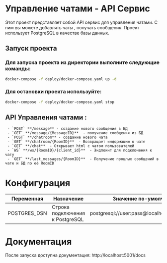 # Управление чатами - API Сервис

Этот проект представляет собой API сервис для управления чатами. С ним вы можете добавлять чаты , получать сообщения. 
Проект использует PostgreSQL в качестве базы данных.

## Запуск проекта
### Для запуска проекта из директории выполните следующие команды:

```bash
docker-compose -f deploy/docker-compose.yaml up -d
```
### Для остановки проекта используйте:

```bash
docker-compose -f deploy/docker-compose.yaml stop
```
## API Управления чатами :
     - `POST` **/message** - создание нового сообщения в БД 
     - `GET` **/message/{MessageID}**  - получение сообщения из БД
     - `POST` **/chatroom** - создание нового чата 
     - `GET` **/chatroom/{RoomID}**  - Возвращает информацию о чате
     - `GET` **/chat**  - Открывает html с чатом пользователей
     - `WS` **/ws/{RoomID}/{client_id}**  - Эндпоинт для подключения к чату
     - `GET` **/last_messages/{RoomID}**  - Получение прошлых сообщений в чате и БД по её RoomID
     

# Конфигурация
| Переменная    | Назначение                      | Значение по-умолчанию                        |
| -----------   | -----                           | ---                                          |
| POSTGRES_DSN  | Строка подключения к PostgreSQL | postgresql://user:pass@localhost:5432/foobar |

# Документация

После запуска доступна документация: http://localhost:5001/docs
